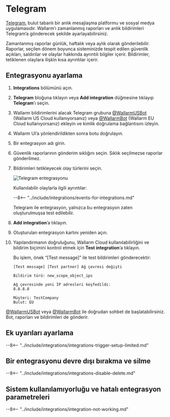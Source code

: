 # Telegram

[Telegram](https://telegram.org/), bulut tabanlı bir anlık mesajlaşma platformu ve sosyal medya uygulamasıdır. Wallarm’ı zamanlanmış raporları ve anlık bildirimleri Telegram’a gönderecek şekilde ayarlayabilirsiniz.

Zamanlanmış raporlar günlük, haftalık veya aylık olarak gönderilebilir. Raporlar, seçilen dönem boyunca sisteminizde tespit edilen güvenlik açıkları, saldırılar ve olaylar hakkında ayrıntılı bilgiler içerir. Bildirimler, tetiklenen olaylara ilişkin kısa ayrıntılar içerir.

## Entegrasyonu ayarlama

1. **Integrations** bölümünü açın.
1. **Telegram** bloğuna tıklayın veya **Add integration** düğmesine tıklayıp **Telegram**’ı seçin.
1. Wallarm bildirimlerini alacak Telegram grubuna [@WallarmUSBot](https://t.me/WallarmUSBot) (Wallarm US Cloud kullanıyorsanız) veya [@WallarmBot](https://t.me/WallarmBot) (Wallarm EU Cloud kullanıyorsanız) ekleyin ve kimlik doğrulama bağlantısını izleyin.
1. Wallarm UI’a yönlendirildikten sonra botu doğrulayın.
1. Bir entegrasyon adı girin.
1. Güvenlik raporlarının gönderim sıklığını seçin. Sıklık seçilmezse raporlar gönderilmez.
1. Bildirimleri tetikleyecek olay türlerini seçin.

    ![Telegram entegrasyonu](../../../images/user-guides/settings/integrations/add-telegram-integration.png)

    Kullanılabilir olaylarla ilgili ayrıntılar:

    --8<-- "../include/integrations/events-for-integrations.md"

    Telegram ile entegrasyon, yalnızca bu entegrasyon zaten oluşturulmuşsa test edilebilir.

1. **Add integration**’a tıklayın.
1. Oluşturulan entegrasyon kartını yeniden açın.
1. Yapılandırmanın doğruluğunu, Wallarm Cloud kullanılabilirliğini ve bildirim biçimini kontrol etmek için **Test integration**’a tıklayın.

    Bu işlem, önek “[Test message]” ile test bildirimleri gönderecektir:

    ```
    [Test message] [Test partner] Ağ çevresi değişti

    Bildirim türü: new_scope_object_ips

    Ağ çevresinde yeni IP adresleri keşfedildi:
    8.8.8.8

    Müşteri: TestCompany
    Bulut: EU
    ```

[@WallarmUSBot](https://t.me/WallarmUSBot) veya [@WallarmBot](https://t.me/WallarmBot) ile doğrudan sohbet de başlatabilirsiniz. Bot, raporları ve bildirimleri de gönderir.

## Ek uyarıları ayarlama

--8<-- "../include/integrations/integrations-trigger-setup-limited.md"

## Bir entegrasyonu devre dışı bırakma ve silme

--8<-- "../include/integrations/integrations-disable-delete.md"

## Sistem kullanılamıyorluğu ve hatalı entegrasyon parametreleri

--8<-- "../include/integrations/integration-not-working.md"